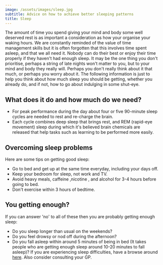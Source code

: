 ```yaml
---
image: /assets/images/sleep.jpg
subtitle: Advice on how to achieve better sleeping patterns
title: Sleep
---
```


The amount of time you spend giving your mind and body some well deserved rest is as important a consideration as how your organise your waking hours. We are constantly reminded of the value of time management skills but it is often forgotten that this involves time spent asleep, and that we all need it. Nobody can do their best or enjoy their time properly if they haven't had enough sleep. It may be the one thing you don't prioritise, perhaps a string of late nights won't matter to you, but to your mind and body they really will. Perhaps you don't really think about it that much, or perhaps you worry about it. The following information is just to help you think about how much sleep you should be getting, whether you already do, and if not, how to go about indulging in some shut-eye.

## What does it do and how much do we need?
- For peak performance during the day about four or five 90-minute sleep cycles are needed to rest and re-charge the brain.
- Each cycle combines deep sleep that brings rest, and REM (rapid-eye movement) sleep during which it's believed brain chemicals are released that help tasks such as learning to be performed more easily.
## Overcoming sleep problems

Here are some tips on getting good sleep:
- Go to bed and get up at the same time everyday, including your days off.
- Keep your bedroom for sleep, not work and TV.
- Avoid heavy meals, caffeine ,nicotine , and alcohol for 3-4 hours before going to bed. 
- Don't exercise within 3 hours of bedtime. 
## You getting enough?

If you can answer 'no' to all of these then you are probably getting enough sleep: 
- Do you sleep longer than usual on the weekends? 
- Do you feel drowsy or nod off during the afternoon? 
- Do you fall asleep within around 5 minutes of being in bed (It takes people who are getting enough sleep around 10-20 minutes to fall asleep)?
If you are experiencing sleep difficulties, have a browse around [here](http://www.bbc.co.uk/science/humanbody/sleep/articles/advicetips.shtml).
Also consider consulting your GP.
